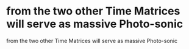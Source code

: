 # from the two other Time Matrices will serve as massive Photo-sonic

from the two other Time Matrices will serve as massive Photo-sonic